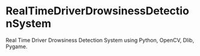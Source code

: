 # RealTimeDriverDrowsinessDetectionSystem
Real Time Driver Drowsiness Detection System using Python, OpenCV, Dlib, Pygame. 
